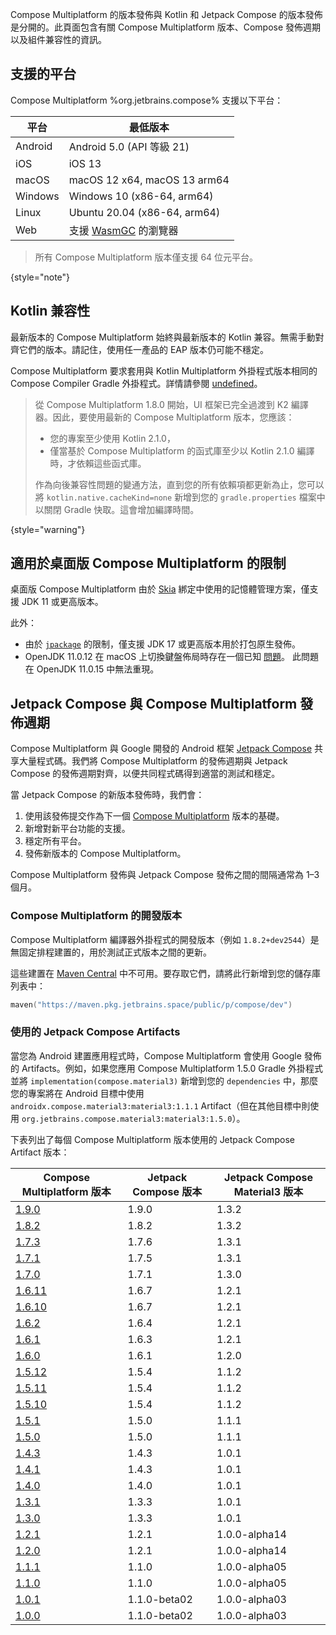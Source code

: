 [//]: # (title: 兼容性與版本)

Compose Multiplatform 的版本發佈與 Kotlin 和 Jetpack Compose 的版本發佈是分開的。此頁面包含有關 Compose Multiplatform 版本、Compose 發佈週期以及組件兼容性的資訊。

## 支援的平台

Compose Multiplatform %org.jetbrains.compose% 支援以下平台：

| 平台    | 最低版本                                                                                         |
|---------|----------------------------------------------------------------------------------------------------------|
| Android | Android 5.0 (API 等級 21)                                                                              |
| iOS     | iOS 13                                                                                                   |
| macOS   | macOS 12 x64, macOS 13 arm64                                                                             |
| Windows | Windows 10 (x86-64, arm64)                                                                               |
| Linux   | Ubuntu 20.04 (x86-64, arm64)                                                                             |
| Web     | 支援 [WasmGC](https://kotlinlang.org/docs/wasm-configuration.html#browser-versions) 的瀏覽器 |

[//]: # (https://youtrack.jetbrains.com/issue/CMP-7539)

> 所有 Compose Multiplatform 版本僅支援 64 位元平台。
>
{style="note"}

## Kotlin 兼容性

最新版本的 Compose Multiplatform 始終與最新版本的 Kotlin 兼容。無需手動對齊它們的版本。請記住，使用任一產品的 EAP 版本仍可能不穩定。

Compose Multiplatform 要求套用與 Kotlin Multiplatform 外掛程式版本相同的 Compose Compiler Gradle 外掛程式。詳情請參閱 [undefined](compose-compiler.md#migrating-a-compose-multiplatform-project)。

> 從 Compose Multiplatform 1.8.0 開始，UI 框架已完全過渡到 K2 編譯器。因此，要使用最新的 Compose Multiplatform 版本，您應該：
> * 您的專案至少使用 Kotlin 2.1.0，
> * 僅當基於 Compose Multiplatform 的函式庫至少以 Kotlin 2.1.0 編譯時，才依賴這些函式庫。
>
> 作為向後兼容性問題的變通方法，直到您的所有依賴項都更新為止，您可以將 `kotlin.native.cacheKind=none` 新增到您的 `gradle.properties` 檔案中以關閉 Gradle 快取。這會增加編譯時間。
>
{style="warning"}

## 適用於桌面版 Compose Multiplatform 的限制

桌面版 Compose Multiplatform 由於 [Skia](https://skia.org/) 綁定中使用的記憶體管理方案，僅支援 JDK 11 或更高版本。

此外：
* 由於 [`jpackage`](https://docs.oracle.com/en/java/javase/17/docs/specs/man/jpackage.html) 的限制，僅支援 JDK 17 或更高版本用於打包原生發佈。
* OpenJDK 11.0.12 在 macOS 上切換鍵盤佈局時存在一個已知 [問題](https://github.com/JetBrains/compose-multiplatform/issues/940)。
  此問題在 OpenJDK 11.0.15 中無法重現。

## Jetpack Compose 與 Compose Multiplatform 發佈週期

Compose Multiplatform 與 Google 開發的 Android 框架 [Jetpack Compose](https://developer.android.com/jetpack/compose) 共享大量程式碼。我們將 Compose Multiplatform 的發佈週期與 Jetpack Compose 的發佈週期對齊，以便共同程式碼得到適當的測試和穩定。

當 Jetpack Compose 的新版本發佈時，我們會：

1. 使用該發佈提交作為下一個 [Compose Multiplatform](https://github.com/JetBrains/androidx) 版本的基礎。
2. 新增對新平台功能的支援。
3. 穩定所有平台。
4. 發佈新版本的 Compose Multiplatform。

Compose Multiplatform 發佈與 Jetpack Compose 發佈之間的間隔通常為 1–3 個月。

### Compose Multiplatform 的開發版本

Compose Multiplatform 編譯器外掛程式的開發版本（例如 `1.8.2+dev2544`）是無固定排程建置的，用於測試正式版本之間的更新。

這些建置在 [Maven Central](https://central.sonatype.com/) 中不可用。要存取它們，請將此行新增到您的儲存庫列表中：

```kotlin
maven("https://maven.pkg.jetbrains.space/public/p/compose/dev")
```

### 使用的 Jetpack Compose Artifacts

當您為 Android 建置應用程式時，Compose Multiplatform 會使用 Google 發佈的 Artifacts。例如，如果您應用 Compose Multiplatform 1.5.0 Gradle 外掛程式並將 `implementation(compose.material3)` 新增到您的 `dependencies` 中，那麼您的專案將在 Android 目標中使用 `androidx.compose.material3:material3:1.1.1` Artifact（但在其他目標中則使用 `org.jetbrains.compose.material3:material3:1.5.0`）。

下表列出了每個 Compose Multiplatform 版本使用的 Jetpack Compose Artifact 版本：

| Compose Multiplatform 版本                                                      | Jetpack Compose 版本 | Jetpack Compose Material3 版本 |
|-----------------------------------------------------------------------------------|-------------------------|-----------------------------------|
| [1.9.0](https://github.com/JetBrains/compose-multiplatform/releases/tag/v1.9.0)   | 1.9.0                   | 1.3.2                             |
| [1.8.2](https://github.com/JetBrains/compose-multiplatform/releases/tag/v1.8.2)   | 1.8.2                   | 1.3.2                             |
| [1.7.3](https://github.com/JetBrains/compose-multiplatform/releases/tag/v1.7.3)   | 1.7.6                   | 1.3.1                             |
| [1.7.1](https://github.com/JetBrains/compose-multiplatform/releases/tag/v1.7.1)   | 1.7.5                   | 1.3.1                             |
| [1.7.0](https://github.com/JetBrains/compose-multiplatform/releases/tag/v1.7.0)   | 1.7.1                   | 1.3.0                             |
| [1.6.11](https://github.com/JetBrains/compose-multiplatform/releases/tag/v1.6.11) | 1.6.7                   | 1.2.1                             |
| [1.6.10](https://github.com/JetBrains/compose-multiplatform/releases/tag/v1.6.10) | 1.6.7                   | 1.2.1                             |
| [1.6.2](https://github.com/JetBrains/compose-multiplatform/releases/tag/v1.6.2)   | 1.6.4                   | 1.2.1                             |
| [1.6.1](https://github.com/JetBrains/compose-multiplatform/releases/tag/v1.6.1)   | 1.6.3                   | 1.2.1                             |
| [1.6.0](https://github.com/JetBrains/compose-multiplatform/releases/tag/v1.6.0)   | 1.6.1                   | 1.2.0                             |
| [1.5.12](https://github.com/JetBrains/compose-multiplatform/releases/tag/v1.5.12) | 1.5.4                   | 1.1.2                             |
| [1.5.11](https://github.com/JetBrains/compose-multiplatform/releases/tag/v1.5.11) | 1.5.4                   | 1.1.2                             |
| [1.5.10](https://github.com/JetBrains/compose-multiplatform/releases/tag/v1.5.10) | 1.5.4                   | 1.1.2                             |
| [1.5.1](https://github.com/JetBrains/compose-multiplatform/releases/tag/v1.5.1)   | 1.5.0                   | 1.1.1                             |
| [1.5.0](https://github.com/JetBrains/compose-multiplatform/releases/tag/v1.5.0)   | 1.5.0                   | 1.1.1                             |
| [1.4.3](https://github.com/JetBrains/compose-multiplatform/releases/tag/v1.4.3)   | 1.4.3                   | 1.0.1                             |
| [1.4.1](https://github.com/JetBrains/compose-multiplatform/releases/tag/v1.4.1)   | 1.4.3                   | 1.0.1                             |
| [1.4.0](https://github.com/JetBrains/compose-multiplatform/releases/tag/v1.4.0)   | 1.4.0                   | 1.0.1                             |
| [1.3.1](https://github.com/JetBrains/compose-multiplatform/releases/tag/v1.3.1)   | 1.3.3                   | 1.0.1                             |
| [1.3.0](https://github.com/JetBrains/compose-multiplatform/releases/tag/v1.3.0)   | 1.3.3                   | 1.0.1                             |
| [1.2.1](https://github.com/JetBrains/compose-multiplatform/releases/tag/v1.2.1)   | 1.2.1                   | 1.0.0-alpha14                     |
| [1.2.0](https://github.com/JetBrains/compose-multiplatform/releases/tag/v1.2.0)   | 1.2.1                   | 1.0.0-alpha14                     |
| [1.1.1](https://github.com/JetBrains/compose-multiplatform/releases/tag/v1.1.1)   | 1.1.0                   | 1.0.0-alpha05                     |
| [1.1.0](https://github.com/JetBrains/compose-multiplatform/releases/tag/v1.1.0)   | 1.1.0                   | 1.0.0-alpha05                     |
| [1.0.1](https://github.com/JetBrains/compose-multiplatform/releases/tag/v1.0.1)   | 1.1.0-beta02            | 1.0.0-alpha03                     |
| [1.0.0](https://github.com/JetBrains/compose-multiplatform/releases/tag/v1.0.0)   | 1.1.0-beta02            | 1.0.0-alpha03                     |